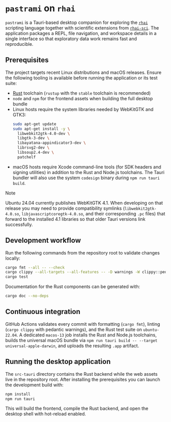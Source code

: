 # `pastrami` on `rhai`

`pastrami` is a Tauri-based desktop companion for exploring the [`rhai`](https://rhai.rs/) scripting language together with
scientific extensions from [`rhai-sci`](https://github.com/alexheretic/rhai-sci). The application packages a REPL, file
navigation, and workspace details in a single interface so that exploratory data work remains fast and reproducible.

## Prerequisites

The project targets recent Linux distributions and macOS releases. Ensure the following tooling is available before running
the application or its test suite:

- [Rust](https://www.rust-lang.org/tools/install) toolchain (`rustup` with the `stable` toolchain is recommended)
- `node` and `npm` for the frontend assets when building the full desktop bundle
- Linux hosts require the system libraries needed by WebKitGTK and GTK3:
  ```bash
  sudo apt-get update
  sudo apt-get install -y \
    libwebkit2gtk-4.0-dev \
    libgtk-3-dev \
    libayatana-appindicator3-dev \
    librsvg2-dev \
    libsoup2.4-dev \
    patchelf
  ```
- macOS hosts require Xcode command-line tools (for SDK headers and signing utilities) in addition to the Rust and Node.js
  toolchains. The Tauri bundler will also use the system `codesign` binary during `npm run tauri build`.

> [!NOTE]
> Ubuntu 24.04 currently publishes WebKitGTK 4.1. When developing on that release you may need to provide compatibility
> symlinks (`libwebkit2gtk-4.0.so`, `libjavascriptcoregtk-4.0.so`, and their corresponding `.pc` files) that forward to the
> installed 4.1 libraries so that older Tauri versions link successfully.

## Development workflow

Run the following commands from the repository root to validate changes locally:

```bash
cargo fmt --all -- --check
cargo clippy --all-targets --all-features -- -D warnings -W clippy::pedantic
cargo test
```

Documentation for the Rust components can be generated with:

```bash
cargo doc --no-deps
```

## Continuous integration

GitHub Actions validates every commit with formatting (`cargo fmt`), linting (`cargo clippy` with pedantic warnings), and the
Rust test suite on `ubuntu-22.04`. A dedicated `macos-13` job installs the Rust and Node.js toolchains, builds the universal
macOS bundle via `npm run tauri build -- --target universal-apple-darwin`, and uploads the resulting `.app` artifact.

## Running the desktop application

The `src-tauri` directory contains the Rust backend while the web assets live in the repository root. After installing the
prerequisites you can launch the development build with:

```bash
npm install
npm run tauri
```

This will build the frontend, compile the Rust backend, and open the desktop shell with hot-reload enabled.
